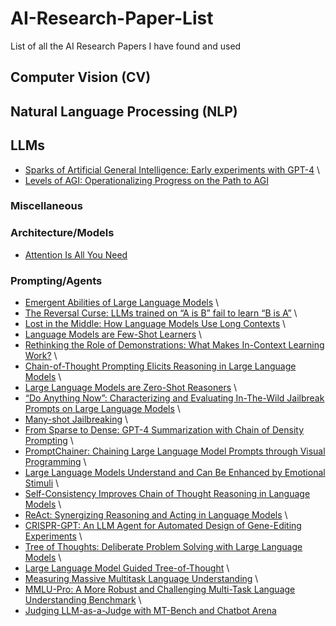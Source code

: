 # AI-Research-Paper-List
List of all the AI Research Papers I have found and used

## Computer Vision (CV)

## Natural Language Processing (NLP)

## LLMs
* [Sparks of Artificial General Intelligence: Early experiments with GPT-4](https://arxiv.org/pdf/2303.12712.pdf)  \
* [Levels of AGI: Operationalizing Progress on the Path to AGI](https://arxiv.org/pdf/2311.02462) 

### Miscellaneous

### Architecture/Models
* [Attention Is All You Need](https://arxiv.org/pdf/1706.03762) 

### Prompting/Agents
* [Emergent Abilities of Large Language Models](https://arxiv.org/pdf/2206.07682) \
* [The Reversal Curse: LLMs trained on “A is B” fail to learn “B is A”](https://arxiv.org/pdf/2309.12288.pdf) \
* [Lost in the Middle: How Language Models Use Long Contexts](https://arxiv.org/pdf/2307.03172) \
* [Language Models are Few-Shot Learners](https://arxiv.org/pdf/2005.14165) \
* [Rethinking the Role of Demonstrations: What Makes In-Context Learning Work?](https://arxiv.org/pdf/2202.12837) \
* [Chain-of-Thought Prompting Elicits Reasoning in Large Language Models](https://arxiv.org/pdf/2201.11903) \
* [Large Language Models are Zero-Shot Reasoners](https://arxiv.org/pdf/2201.11903) \
* [“Do Anything Now”: Characterizing and Evaluating In-The-Wild Jailbreak Prompts on Large Language Models](https://arxiv.org/pdf/2308.03825.pdf) \
* [Many-shot Jailbreaking](https://cdn.sanity.io/files/4zrzovbb/website/af5633c94ed2beb282f6a53c595eb437e8e7b630.pdf) \
* [From Sparse to Dense: GPT-4 Summarization with Chain of Density Prompting](https://arxiv.org/pdf/2309.04269.pdf) \
* [PromptChainer: Chaining Large Language Model Prompts through Visual Programming](https://arxiv.org/pdf/2203.06566) \
* [Large Language Models Understand and Can Be Enhanced by Emotional Stimuli](https://arxiv.org/pdf/2307.11760) \
* [Self-Consistency Improves Chain of Thought Reasoning in Language Models](https://arxiv.org/pdf/2203.11171) \
* [ReAct: Synergizing Reasoning and Acting in Language Models](https://arxiv.org/pdf/2210.03629) \
* [CRISPR-GPT: An LLM Agent for Automated Design of Gene-Editing Experiments](https://arxiv.org/pdf/2404.18021) \
* [Tree of Thoughts: Deliberate Problem Solving with Large Language Models](https://arxiv.org/pdf/2305.10601) \
* [Large Language Model Guided Tree-of-Thought](https://arxiv.org/pdf/2305.08291) \
* [Measuring Massive Multitask Language Understanding](https://arxiv.org/abs/2009.03300) \
* [MMLU-Pro: A More Robust and Challenging Multi-Task Language Understanding Benchmark](https://arxiv.org/abs/2406.01574) \
* [Judging LLM-as-a-Judge with MT-Bench and Chatbot Arena](https://arxiv.org/abs/2306.05685) 





